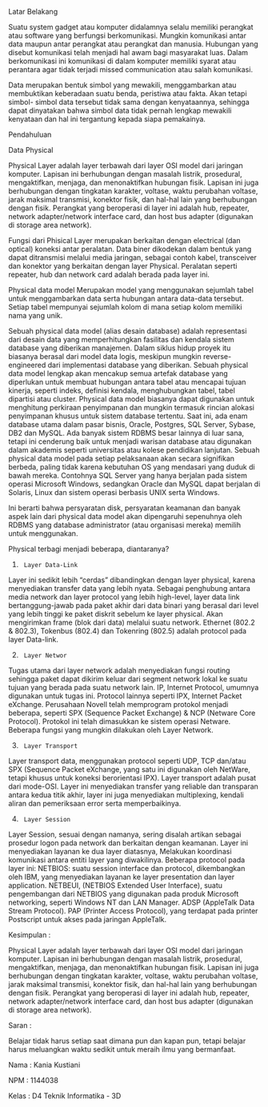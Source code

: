 Latar Belakang 


Suatu system gadget atau komputer didalamnya selalu memiliki perangkat atau software yang berfungsi berkomunikasi. Mungkin komunikasi antar data maupun antar perangkat atau perangkat dan manusia. Hubungan yang disebut komunikasi telah menjadi hal awam bagi masyarakat luas. Dalam berkomunikasi ini komunikasi di dalam komputer memiliki syarat atau perantara agar tidak terjadi missed communication atau salah komunikasi.

Data merupakan bentuk simbol yang mewakili, menggambarkan atau membuktikan keberadaan suatu benda, peristiwa atau fakta. Akan tetapi simbol- simbol data tersebut tidak sama dengan kenyataannya, sehingga dapat dinyatakan bahwa simbol data tidak pernah lengkap mewakili kenyataan dan hal ini tergantung kepada siapa pemakainya.


Pendahuluan 


Data Physical


Physical Layer adalah layer terbawah dari layer OSI model dari jaringan komputer. Lapisan ini berhubungan dengan masalah listrik, prosedural, mengaktifkan, menjaga, dan menonaktifkan hubungan fisik. Lapisan ini juga berhubungan dengan tingkatan karakter, voltase, waktu perubahan voltase, jarak maksimal transmisi, konektor fisik, dan hal-hal lain yang berhubungan dengan fisik. Perangkat yang beroperasi di layer ini adalah hub, repeater, network adapter/network interface card, dan host bus adapter (digunakan di storage area network).

Fungsi dari Phisical Layer merupakan berkaitan dengan electrical (dan optical) koneksi antar peralatan. Data biner dikodekan dalam bentuk yang dapat ditransmisi melalui media jaringan, sebagai contoh kabel, transceiver dan konektor yang berkaitan dengan layer Physical. Peralatan seperti repeater, hub dan network card adalah berada pada layer ini.

Physical data model Merupakan model yang menggunakan sejumlah tabel untuk menggambarkan data serta hubungan antara data-data tersebut. Setiap tabel mempunyai sejumlah kolom di mana setiap kolom memiliki nama yang unik.
 

Sebuah physical data model (alias desain database) adalah representasi dari desain data yang memperhitungkan fasilitas dan kendala sistem database yang diberikan manajemen. Dalam siklus hidup proyek itu biasanya berasal dari model data logis, meskipun mungkin reverse-engineered dari implementasi database yang diberikan. Sebuah physical data model lengkap akan mencakup semua artefak database yang diperlukan untuk membuat hubungan antara tabel atau mencapai tujuan kinerja, seperti indeks, definisi kendala, menghubungkan tabel, tabel dipartisi atau cluster. Physical data model biasanya dapat digunakan untuk menghitung perkiraan penyimpanan dan mungkin termasuk rincian alokasi penyimpanan khusus untuk sistem database tertentu.  Saat ini, ada enam database utama dalam pasar bisnis, Oracle, Postgres, SQL Server, Sybase, DB2 dan MySQL. Ada banyak sistem RDBMS besar lainnya di luar sana, tetapi ini cenderung baik untuk menjadi warisan database atau digunakan dalam akademis seperti universitas atau kolese pendidikan lanjutan. Sebuah physical data model pada setiap pelaksanaan akan secara signifikan berbeda, paling tidak karena kebutuhan OS yang mendasari yang duduk di bawah mereka. Contohnya SQL Server yang hanya berjalan pada sistem operasi Microsoft Windows, sedangkan Oracle dan MySQL dapat berjalan di Solaris, Linux dan sistem operasi berbasis UNIX serta Windows.
 

Ini berarti bahwa persyaratan disk, persyaratan keamanan dan banyak aspek lain dari physical data model akan dipengaruhi sepenuhnya oleh RDBMS yang database administrator (atau organisasi mereka) memilih untuk menggunakan.


Physical terbagi menjadi beberapa, diantaranya?  


1.      Layer Data-Link

Layer ini sedikit lebih “cerdas” dibandingkan dengan layer physical, karena menyediakan transfer data yang lebih nyata. Sebagai penghubung antara media network dan layer protocol yang lebih high-level, layer data link bertanggung-jawab pada paket akhir dari data binari yang berasal dari level yang lebih tinggi ke paket diskrit sebelum ke layer physical. Akan mengirimkan frame (blok dari data) melalui suatu network. Ethernet (802.2 & 802.3), Tokenbus (802.4) dan Tokenring (802.5) adalah protocol pada layer Data-link.

2.      Layer Networ

Tugas utama dari layer network adalah menyediakan fungsi routing sehingga paket dapat dikirim keluar dari segment network lokal ke suatu tujuan yang berada pada suatu network lain. IP, Internet Protocol, umumnya digunakan untuk tugas ini. Protocol lainnya seperti IPX, Internet Packet eXchange. Perusahaan Novell telah memprogram protokol menjadi beberapa, seperti SPX (Sequence Packet Exchange) & NCP (Netware Core Protocol). Protokol ini telah dimasukkan ke sistem operasi Netware. Beberapa fungsi yang mungkin dilakukan oleh Layer Network.

3.      Layer Transport

Layer transport data, menggunakan protocol seperti UDP, TCP dan/atau SPX (Sequence Packet eXchange, yang satu ini digunakan oleh NetWare, tetapi khusus untuk koneksi berorientasi IPX). Layer transport adalah pusat dari mode-OSI. Layer ini menyediakan transfer yang reliable dan transparan antara kedua titik akhir, layer ini juga menyediakan multiplexing, kendali aliran dan pemeriksaan error serta memperbaikinya.

4.      Layer Session

Layer Session, sesuai dengan namanya, sering disalah artikan sebagai prosedur logon pada network dan berkaitan dengan keamanan. Layer ini menyediakan layanan ke dua layer diatasnya, Melakukan koordinasi komunikasi antara entiti layer yang diwakilinya. Beberapa protocol pada layer ini: NETBIOS: suatu session interface dan protocol, dikembangkan oleh IBM, yang menyediakan layanan ke layer presentation dan layer application. NETBEUI, (NETBIOS Extended User Interface), suatu pengembangan dari NETBIOS yang digunakan pada produk Microsoft networking, seperti Windows NT dan LAN Manager. ADSP (AppleTalk Data Stream Protocol). PAP (Printer Access Protocol), yang terdapat pada printer Postscript untuk akses pada jaringan AppleTalk.


Kesimpulan :

Physical Layer adalah layer terbawah dari layer OSI model dari jaringan komputer. Lapisan ini berhubungan dengan masalah listrik, prosedural, mengaktifkan, menjaga, dan menonaktifkan hubungan fisik. Lapisan ini juga berhubungan dengan tingkatan karakter, voltase, waktu perubahan voltase, jarak maksimal transmisi, konektor fisik, dan hal-hal lain yang berhubungan dengan fisik. Perangkat yang beroperasi di layer ini adalah hub, repeater, network adapter/network interface card, dan host bus adapter (digunakan di storage area network).

Saran :

Belajar tidak harus setiap saat dimana pun dan kapan pun, tetapi belajar harus meluangkan waktu sedikit untuk meraih ilmu yang bermanfaat.



Nama : Kania Kustiani

NPM : 1144038

Kelas : D4 Teknik Informatika - 3D
